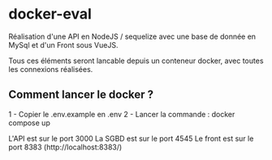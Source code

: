 # docker-eval

Réalisation d'une API en NodeJS / sequelize avec une base de donnée en MySql et d'un Front sous VueJS.

Tous ces éléments seront lancable depuis un conteneur docker, avec toutes les connexions réalisées.

## Comment lancer le docker ?

1 - Copier le .env.example en .env
2 - Lancer la commande : docker compose up

L'API est sur le port 3000
La SGBD est sur le port 4545
Le front est sur le port 8383 (http://localhost:8383/)
